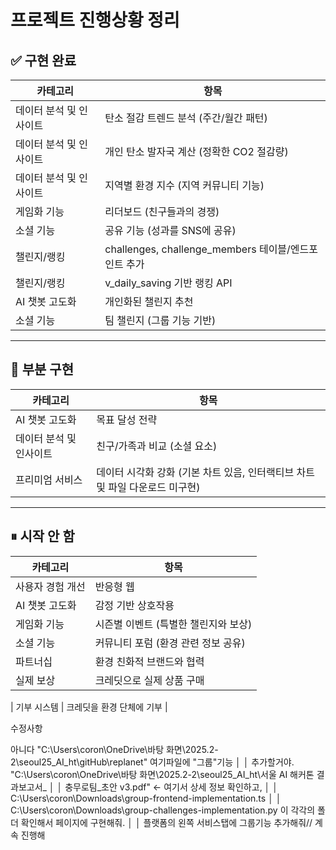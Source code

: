# 프로젝트 진행상황 정리

## ✅ 구현 완료
| 카테고리 | 항목 |
|----------|------|
| 데이터 분석 및 인사이트 | 탄소 절감 트렌드 분석 (주간/월간 패턴) |
| 데이터 분석 및 인사이트 | 개인 탄소 발자국 계산 (정확한 CO2 절감량) |
| 데이터 분석 및 인사이트 | 지역별 환경 지수 (지역 커뮤니티 기능) |
| 게임화 기능 | 리더보드 (친구들과의 경쟁) |
| 소셜 기능 | 공유 기능 (성과를 SNS에 공유) |
| 챌린지/랭킹 | challenges, challenge_members 테이블/엔드포인트 추가 |
| 챌린지/랭킹 | v_daily_saving 기반 랭킹 API |
| AI 챗봇 고도화 | 개인화된 챌린지 추천 |
| 소셜 기능 | 팀 챌린지 (그룹 기능 기반) |

---

## 🔄 부분 구현
| 카테고리 | 항목 |
|----------|------|
| AI 챗봇 고도화 | 목표 달성 전략 |
| 데이터 분석 및 인사이트 | 친구/가족과 비교 (소셜 요소) |
| 프리미엄 서비스 | 데이터 시각화 강화 (기본 차트 있음, 인터랙티브 차트 및 파일 다운로드 미구현) |

---

## ⏸ 시작 안 함
| 카테고리 | 항목 |
|----------|------|
| 사용자 경험 개선 | 반응형 웹 |
| AI 챗봇 고도화 | 감정 기반 상호작용 |
| 게임화 기능 | 시즌별 이벤트 (특별한 챌린지와 보상) |
| 소셜 기능 | 커뮤니티 포럼 (환경 관련 정보 공유) |
| 파트너십 | 환경 친화적 브랜드와 협력 |
| 실제 보상 | 크레딧으로 실제 상품 구매 |

| 기부 시스템 | 크레딧을 환경 단체에 기부 |

수정사항

아니다 "C:\Users\coron\OneDrive\바탕 화면\2025.2-2\seoul25_AI_ht\gitHub\replanet" 여기파일에 "그룹"기능  │
│    추가할거야. "C:\Users\coron\OneDrive\바탕 화면\2025.2-2\seoul25_AI_ht\서울 AI 해커톤 결과보고서_         │
│    충무로팀_초안 v3.pdf" <- 여기서 상세 정보 확인하고,                                                      │
│    C:\Users\coron\Downloads\group-frontend-implementation.ts                                                │
│    C:\Users\coron\Downloads\group-challenges-implementation.py 이 각각의 폴더 확인해서 페이지에 구현해줘.   │
│    플랫폼의 왼쪽 서비스탭에 그룹기능 추가해줘// 계속 진행해